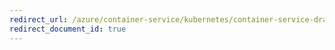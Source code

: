 ```yaml
---
redirect_url: /azure/container-service/kubernetes/container-service-draft-up
redirect_document_id: true
---
```

